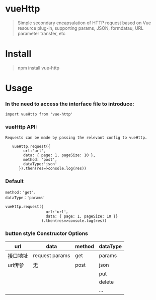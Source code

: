 # vueHttp
> Simple secondary encapsulation of HTTP request based on Vue resource plug-in, supporting params, JSON, formdatau, URL parameter transfer, etc
# Install
> npm install vue-http

# Usage
###   In the need to access the interface file to introduce:
    import vueHttp from 'vue-http'
### vueHttp API:
    Requests can be made by passing the relevant config to vueHttp.
  ```
     vueHttp.request({
          url:'url',
          data: { page: 1, pageSize: 10 },
          method: 'post',
          dataType:'json'
        }).then(res=>console.log(res))
  ```
### Default
    method：'get'，
    dataType：'params'
    
    vueHttp.request({
                      url:'url'，
                      data: { page: 1, pageSize: 10 }}
                    ).then(res=>console.log(res))
     

 ### button style Constructor Options
 
 url |data| method  | dataType |
 ----|-----| ----- | ------ | 
 接口地址 |request params   | get    | params | 
 url传参 |无   | post   | json  | 
    |    |     |put    | FormData   |   
    |    |     |delete | 
    |    |     | ... | 

